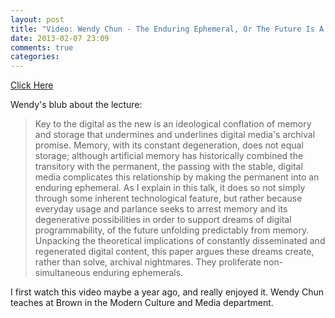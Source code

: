 ```yaml
---
layout: post
title: "Video: Wendy Chun - The Enduring Ephemeral, Or The Future Is A Memory"
date: 2013-02-07 23:09
comments: true
categories: 
---
```


[Click Here](http://video.dma.ucla.edu/video/wendy-chun-the-enduring-ephemeral-or-the-future-is-a-memory/19)

Wendy's blub about the lecture:

>Key to the digital as the new is an ideological conflation of memory and storage that undermines and underlines digital media's archival promise. Memory, with its constant degeneration, does not equal storage; although artificial memory has historically combined the transitory with the permanent, the passing with the stable, digital media complicates this relationship by making the permanent into an enduring ephemeral. As I explain in this talk, it does so not simply through some inherent technological feature, but rather because everyday usage and parlance seeks to arrest memory and its degenerative possibilities in order to support dreams of digital programmability, of the future unfolding predictably from memory. Unpacking the theoretical implications of constantly disseminated and
regenerated digital content, this paper argues these dreams create, rather than solve, archival nightmares. They proliferate non-simultaneous enduring ephemerals.

I first watch this video maybe a year ago, and really enjoyed it. Wendy Chun teaches at Brown in the Modern Culture and Media department.